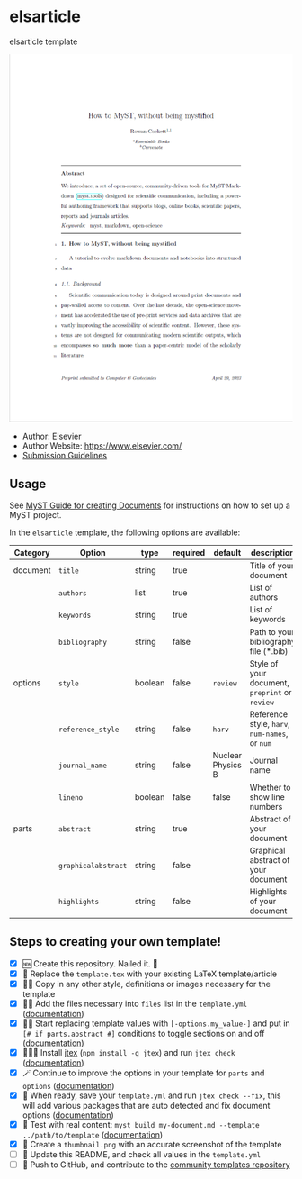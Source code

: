 # elsarticle

elsarticle template

![](thumbnail.png)

- Author: Elsevier
- Author Website: https://www.elsevier.com/
- [Submission Guidelines](https://www.elsevier.com/authors/policies-and-guidelines/latex-instructions)

## Usage

See [MyST Guide for creating Documents](https://myst-tools.org/docs/mystjs/quickstart-myst-documents) for instructions 
on how to set up a MyST project.

In the `elsarticle` template, the following options are available:

| Category | Option              | type    | required | default           | description                                    |
|----------|---------------------|---------|----------|-------------------|------------------------------------------------|
| document | `title`             | string  | true     |                   | Title of your document                         |
|          | `authors`           | list    | true     |                   | List of authors                                |
|          | `keywords`          | string  | true     |                   | List of keywords                               |
|          | `bibliography`      | string  | false    |                   | Path to your bibliography file (*.bib)         |
| options  | `style`             | boolean | false    | `review`          | Style of your document, `preprint` or `review` |
|          | `reference_style`   | string  | false    | `harv`            | Reference style, `harv`, `num-names`, or `num` | 
|          | `journal_name`      | string  | false    | Nuclear Physics B | Journal name                                   |
|          | `lineno`            | boolean | false    | false             | Whether to show line numbers                   |
| parts    | `abstract`          | string  | true     |                   | Abstract of your document                      |
|          | `graphicalabstract` | string  | false    |                   | Graphical abstract of your document            |
|          | `highlights`        | string  | false    |                   | Highlights of your document                    |

## Steps to creating your own template!

- [x] 🆕 Create this repository. Nailed it. 🚀
- [x] 📑 Replace the `template.tex` with your existing LaTeX template/article
- [x] 👯‍♀️ Copy in any other style, definitions or images necessary for the template
- [x] 👩‍🔬 Add the files necessary into `files` list in the `template.yml` ([documentation](https://myst-tools.org/docs/mystjs/jtex/template-yml))
- [x] 🧙‍♀️ Start replacing template values with `[-options.my_value-]` and put in `[# if parts.abstract #]` conditions to toggle sections on and off ([documentation](https://myst-tools.org/docs/mystjs/jtex/template-rules))
- [x] 👩🏿‍💻 Install [jtex](https://myst-tools.org/docs/mystjs/jtex) (`npm install -g jtex`) and run `jtex check` ([documentation](https://myst-tools.org/docs/mystjs/jtex/command-line))
- [x] 🪄 Continue to improve the options in your template for `parts` and `options` ([documentation](https://myst-tools.org/docs/mystjs/jtex/document))
- [x] 💾 When ready, save your `template.yml` and run `jtex check --fix`, this will add various packages that are auto detected and fix document options ([documentation](https://myst-tools.org/docs/mystjs/jtex/command-line))
- [x] 🧪 Test with real content: `myst build my-document.md --template ../path/to/template` ([documentation](https://myst-tools.org/docs/mystjs/guide/creating-pdf-documents))
- [x] 📸 Create a `thumbnail.png` with an accurate screenshot of the template
- [ ] 🧭 Update this README, and check all values in the `template.yml`
- [ ] 🚀 Push to GitHub, and contribute to the [community templates repository](https://github.com/myst-templates/templates)
